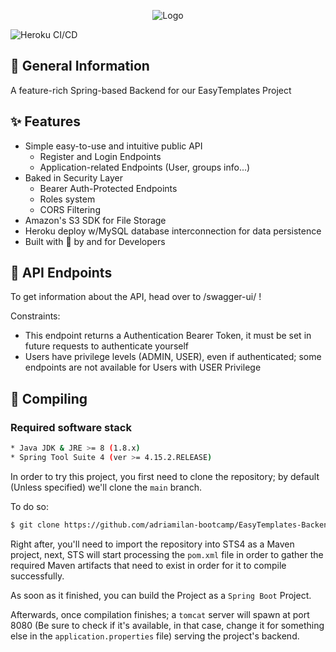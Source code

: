 <p align="center">
<picture>
  <source media="(prefers-color-scheme: light)" srcset="https://raw.githubusercontent.com/adriamilan-bootcamp/EasyTemplates-Backend/main/res/logo_dark.png">
  <source media="(prefers-color-scheme: dark)" srcset="https://raw.githubusercontent.com/adriamilan-bootcamp/EasyTemplates-Backend/main/res/logo_light.png">
  <img alt="Logo">
</picture>
</p>

![Heroku CI/CD](https://pyheroku-badge.herokuapp.com/?app=easy-templates-backend&path=/&style=flat)

## 📃 General Information

A feature-rich Spring-based Backend for our EasyTemplates Project

## ✨ Features

* Simple easy-to-use and intuitive public API
  - Register and Login Endpoints
  - Application-related Endpoints (User, groups info...)
* Baked in Security Layer
  - Bearer Auth-Protected Endpoints
  - Roles system
  - CORS Filtering
* Amazon's S3 SDK for File Storage
* Heroku deploy w/MySQL database interconnection for data persistence
* Built with 💙 by and for Developers

## 📖 API Endpoints

To get information about the API, head over to /swagger-ui/ !

Constraints:

* This endpoint returns a Authentication Bearer Token, it must be set in future requests to authenticate yourself
* Users have privilege levels (ADMIN, USER), even if authenticated; some endpoints are not available for Users with USER Privilege


## 🔧 Compiling

### Required software stack

```bash
* Java JDK & JRE >= 8 (1.8.x)
* Spring Tool Suite 4 (ver >= 4.15.2.RELEASE)
```

In order to try this project, you first need to clone the repository; by default (Unless specified) we'll clone the ```main``` branch.

To do so:

```bash
$ git clone https://github.com/adriamilan-bootcamp/EasyTemplates-Backend
```

Right after, you'll need to import the repository into STS4 as a Maven project, next, STS will start processing the ```pom.xml``` file in order to gather the required Maven artifacts that need to exist in order for it to compile successfully.

As soon as it finished, you can build the Project as a ```Spring Boot``` Project.

Afterwards, once compilation finishes; a ```tomcat``` server will spawn at port 8080 (Be sure to check if it's available, in that case, change it for something else in the ```application.properties``` file) serving the project's backend.
